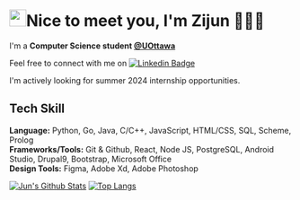 #  <img src="https://raw.githubusercontent.com/MartinHeinz/MartinHeinz/master/wave.gif" width="30px">Nice to meet you, I'm Zijun 👩🏼‍💻 
I'm a **Computer Science student <a href src="https://www.uottawa.ca/en">@UOttawa</a>**

Feel free to connect with me on [![Linkedin Badge](https://img.shields.io/badge/-@Zijun-blue?style=flat&logo=Linkedin&logoColor=white&link=https://www.linkedin.com/in/zijunye/)](https://www.linkedin.com/in/zijunye/)

I'm actively looking for summer 2024 internship opportunities.

## Tech Skill
**Language:** Python, Go, Java, C/C++, JavaScript, HTML/CSS, SQL, Scheme, Prolog <br>
**Frameworks/Tools:** Git & Github, React, Node JS, PostgreSQL, Android Studio, Drupal9, Bootstrap, Microsoft Office
  <br>
**Design Tools:** Figma, Adobe Xd, Adobe Photoshop <br>


[![Jun's Github Stats](https://github-readme-stats.vercel.app/api?username=zijunye&hide=contribs,issues&count_private=true&show_icons=true&theme=dracula)](https://github.com/anuraghazra/github-readme-stats)
[![Top Langs](https://github-readme-stats.vercel.app/api/top-langs/?username=zijunye&layout=compact&theme=dracula&langs_count=10)](https://github.com/anuraghazra/github-readme-stats)
